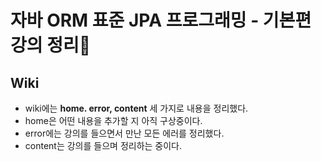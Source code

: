 # 자바 ORM 표준 JPA 프로그래밍 - 기본편 강의 정리💙

## Wiki
* wiki에는 **home. error, content** 세 가지로 내용을 정리했다.
* home은 어떤 내용을 추가할 지 아직 구상중이다.
* error에는 강의를 들으면서 만난 모든 에러를 정리했다.
* content는 강의를 들으며 정리하는 중이다.

